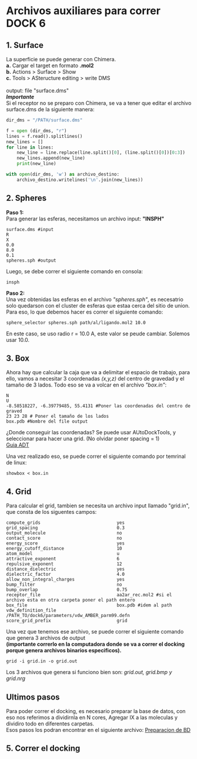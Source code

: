 # Archivos auxiliares para correr DOCK 6
## 1. Surface
La superficie se puede generar con Chimera. <br>
**a.** Cargar el target en formato **.mol2** <br>
**b.** Actions > Surface > Show <br>
**c.** Tools > ASteructure editing > write DMS <br>
<br>
output: file "surface.dms"<br>
***Importante***<br>
Si el receptor no se preparo con Chimera, se va a tener que editar el archivo surface.dms de la siguiente manera: <br>
```Python
dir_dms = "/PATH/surface.dms"

f = open (dir_dms, "r")
lines = f.read().splitlines()
new_lines = []
for line in lines:
    new_line = line.replace(line.split()[0], (line.split()[0])[0:3])
    new_lines.append(new_line)
    print(new_line)

with open(dir_dms, 'w') as archivo_destino:
    archivo_destino.writelines('\n'.join(new_lines))
```

## 2. Spheres
**Paso 1:**<br>
Para generar las esferas, necesitamos un archivo input: **"INSPH"**
```
surface.dms #input
R
X
0.0
8.0
0.1
spheres.sph #output
```
Luego, se debe correr el siguiente comando en consola:
```
insph
```
**Paso 2:**<br>
Una vez obtenidas las esferas en el archivo *"spheres.sph"*, es necesatrio solo quedarson con el cluster de esferas que estaa cerca del sitio de union.<br>
Para eso, lo que debemos hacer es correr el siguiente comando:
```
sphere_selector spheres.sph path/al/ligando.mol2 10.0
```
En este caso, se uso radio r = 10.0 A, este valor se peude cambiar. Solemos usar 10.0.

## 3. Box
Ahora hay que calcular la caja que va a delimitar el espacio de trabajo, para ello, vamos a necesitar 3 coordenadas *(x,y,z)* del centro de gravedad y el tamaño de 3 lados. Todo eso se va a volcar en el archivo *"box.in"*:
```
N
U
-8.58518227, -6.39779485, 55.4131 #Poner las coordenadas del centro de graved
23 23 28 # Poner el tamaño de los lados
box.pdb #Nombre del file output
```
¿Donde conseguir las coordenadas? Se puede usar AUtoDockTools, y seleccionar para hacer una grid. (No olvidar poner spacing = 1)<br>
[Guia ADT](adt.md) <br>

Una vez realizado eso, se puede correr el siguiente comando por temrinal de linux:
```
showbox < box.in
```

## 4. Grid
Para calcular el grid, tambien se necesita un archivo input llamado "grid.in", que consta de los siguentes campos:
```
compute_grids                             yes
grid_spacing                              0.3
output_molecule                           no
contact_score                             no
energy_score                              yes
energy_cutoff_distance                    10
atom_model                                u
attractive_exponent                       6
repulsive_exponent                        12
distance_dielectric                       yes
dielectric_factor                         4.0
allow_non_integral_charges                yes
bump_filter                               no
bump_overlap                              0.75
receptor_file                             aa2ar_rec.mol2 #si el archivo esta en otra carpeta poner el path entero
box_file                                  box.pdb #idem al path
vdw_definition_file                       /PATH_TO/dock6/parameters/vdw_AMBER_parm99.defn 
score_grid_prefix                         grid
```
Una vez que tenemos ese archivo, se puede correr el siguiente comando que genera 3 archivos de output <br>
**(importante correrlo en la computadora donde se va a correr el docking porque genera archivos binarios especificos).**
```
grid -i grid.in -o grid.out
```
Los 3 archivos que genera si funciono bien son: *grid.out, grid.bmp y grid.nrg*
## Ultimos pasos
Para poder correr el docking, es necesario preparar la base de datos, con eso nos referimos a dividirnla en N cores, Agregar IX a las moleculas y dividiro todo en diferentes carpetas. <br>
Esos pasos los podran encontrar en el siguiente archivo: [Preparacion de BD](Modulo_1.md)

## 5. Correr el docking

